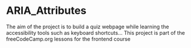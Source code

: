 # ARIA_Attributes
The aim of the project is to build a quiz webpage while learning the accessibility tools such as keyboard shortcuts... This project is part of the freeCodeCamp.org lessons for the frontend course
